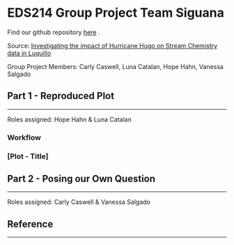 # EDS214 Group Project Team Siguana

Find our github repository [here](https://github.com/Vanessa-Salgado/EDS214_group_project_team_siguana/tree/main) .

Source: [Investigating the impact of Hurricane Hugo on Stream Chemistry data in Luquillo](https://brunj7.github.io/EDS-214-analytical-workflows/group_project.html)

Group Project Members: Carly Caswell, Luna Catalan, Hope Hahn, Vanessa Salgado

## Part 1 - Reproduced Plot

------------------------------------------------------------------------

Roles assigned: Hope Hahn & Luna Catalan

### Workflow 

<!--# [insert flow chart here] -->

### [Plot - Title]

## Part 2 - Posing our Own Question

------------------------------------------------------------------------

Roles assigned: Carly Caswell & Vanessa Salgado

### <!--# [Insert our final question here] -->

## Reference

------------------------------------------------------------------------
